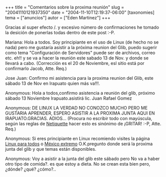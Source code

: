 +++
title = "Comentarios sobre la proxima reunión"
slug = "20041110121937350"
date = "2004-11-10T12:19:37-06:00"
[taxonomies]
tema = ["anuncios"]
autor = ["Eden Martinez"]
+++

Gracias al super efecto /. y excesivo número de confirmaciones he tomado
la desición de ponerlas todas dentro de este post :-P.

<!-- more -->
Mariana:
Hola a todos.
Soy principiante en el uso de Linux (de hecho no se nada) pero me
gustaría asistir a la próxima reunion del Glib, puedo sugerir como tema
"Configuración de Servidores" puede ser de archivos, correo etc. eh!! y
se va a hacer la reunión este sabado 13 de Nov. y donde se llevará a
cabo. (Corrección es el 20 de Noviembre, esl sitio está por confirmarlo
Jacob, Atte. Req.)

Jose Juan:
Confirmo mi asistencia para la proxima reunion del Glib, este sábado 13
de Nov en Irapuato quien más va!!!.

Anonymous:
Hola a todos,confirmo asistencia a reunión del glib, próximo sábado 13
Noviembre Irapuato.asistirá lic. Juan Rafael Gomez

Anonymous:
DE LINUX LA VERDAD NO CONOZCO MUCHO PERO ME GUSTARIA APRENDER, ESPERO
ASISTIR A LA PROXIMA JUNTA AQUI EN IRAPUATO.GRACIAS.
ADIOS... (Procura no escribir todo con mayúscula, según las reglas de
[Netiquette](http://www.albion.com/netiquette/) hacer esto es sinónimo
de ¡GRITAR! :-P, Atte. Req.)

Anonymous:
Si eres principiante en Linux recomiendo visites la página [Linux para
todos](http://www.linuxparatodos.com) o [México
extremo](http://www.mexicoextremo.com.mx) O.K.pregunto donde será la
proxima junta del glib y que temas están disponibles.

Anonymous:
Voy a asistir a la junta del glib este sábado pero No va a haber otro
tipo de comida?. es que estoy a dieta. No se crean esta bien pero,
¿dónde? ¿qué? ¿cómo?..


